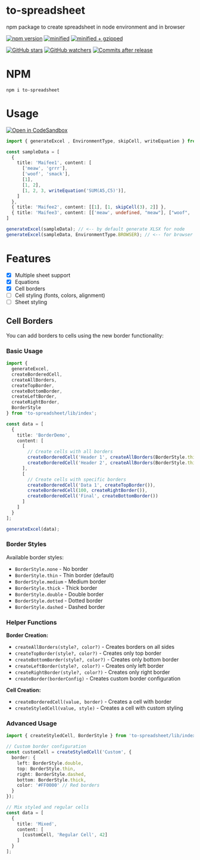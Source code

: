 # to-spreadsheet
npm package to create spreadsheet in node environment and in browser


[![npm version](https://img.shields.io/npm/v/to-spreadsheet.svg)](https://www.npmjs.com/package/to-spreadsheet)
[![minified](https://badgen.net/bundlephobia/min/to-spreadsheet)](https://badgen.net/bundlephobia/min/to-spreadsheet)
[![minified + gzipped](https://badgen.net/bundlephobia/minzip/to-spreadsheet)](https://badgen.net/bundlephobia/minzip/to-spreadsheet)

[![GitHub stars](https://img.shields.io/github/stars/maifeeulasad/to-spreadsheet)](https://github.com/maifeeulasad/to-spreadsheet/stargazers)
[![GitHub watchers](https://img.shields.io/github/watchers/maifeeulasad/to-spreadsheet)](https://github.com/maifeeulasad/to-spreadsheet/watchers)
[![Commits after release](https://img.shields.io/github/commits-since/maifeeulasad/to-spreadsheet/latest/main?include_prereleases)](https://img.shields.io/github/commits-since/maifeeulasad/to-spreadsheet/latest/main?include_prereleases)

# NPM
```
npm i to-spreadsheet
```


# Usage
[![Open in CodeSandbox](https://img.shields.io/badge/Open%20in-CodeSandbox-blue?logo=codesandbox)](https://codesandbox.io/s/to-spreadsheet-example-hdmrvc?file=/src/App.tsx)

```ts
import { generateExcel , EnvironmentType, skipCell, writeEquation } from 'to-spreadsheet/lib/index';

const sampleData = [
  {
    title: 'Maifee1', content: [
      ['meaw', 'grrr'],
      ['woof', 'smack'],
      [1],
      [1, 2],
      [1, 2, 3, writeEquation('SUM(A5,C5)')],
    ]
  },
  { title: 'Maifee2', content: [[1], [1, skipCell(3), 2]] },
  { title: 'Maifee3', content: [['meaw', undefined, "meaw"], ["woof", 'woof']] }
]

generateExcel(sampleData); // <-- by default generate XLSX for node
generateExcel(sampleData, EnvironmentType.BROWSER); // <-- for browser
```

# Features
 - [x] Multiple sheet support
 - [x] Equations
 - [x] Cell borders
 - [ ] Cell styling (fonts, colors, alignment)
 - [ ] Sheet styling

## Cell Borders

You can add borders to cells using the new border functionality:

### Basic Usage

```ts
import { 
  generateExcel, 
  createBorderedCell, 
  createAllBorders, 
  createTopBorder, 
  createBottomBorder, 
  createLeftBorder, 
  createRightBorder,
  BorderStyle 
} from 'to-spreadsheet/lib/index';

const data = [
  {
    title: 'BorderDemo',
    content: [
      [
        // Create cells with all borders
        createBorderedCell('Header 1', createAllBorders(BorderStyle.thick, '#000000')),
        createBorderedCell('Header 2', createAllBorders(BorderStyle.thick, '#000000'))
      ],
      [
        // Create cells with specific borders
        createBorderedCell('Data 1', createTopBorder()),
        createBorderedCell(100, createRightBorder()),
        createBorderedCell('Final', createBottomBorder())
      ]
    ]
  }
];

generateExcel(data);
```

### Border Styles

Available border styles:
- `BorderStyle.none` - No border
- `BorderStyle.thin` - Thin border (default)
- `BorderStyle.medium` - Medium border
- `BorderStyle.thick` - Thick border  
- `BorderStyle.double` - Double border
- `BorderStyle.dotted` - Dotted border
- `BorderStyle.dashed` - Dashed border

### Helper Functions

**Border Creation:**
- `createAllBorders(style?, color?)` - Creates borders on all sides
- `createTopBorder(style?, color?)` - Creates only top border
- `createBottomBorder(style?, color?)` - Creates only bottom border
- `createLeftBorder(style?, color?)` - Creates only left border
- `createRightBorder(style?, color?)` - Creates only right border
- `createBorder(borderConfig)` - Creates custom border configuration

**Cell Creation:**
- `createBorderedCell(value, border)` - Creates a cell with border
- `createStyledCell(value, style)` - Creates a cell with custom styling

### Advanced Usage

```ts
import { createStyledCell, BorderStyle } from 'to-spreadsheet/lib/index';

// Custom border configuration
const customCell = createStyledCell('Custom', {
  border: {
    left: BorderStyle.double,
    top: BorderStyle.thin,
    right: BorderStyle.dashed,
    bottom: BorderStyle.thick,
    color: '#FF0000' // Red borders
  }
});

// Mix styled and regular cells
const data = [
  {
    title: 'Mixed',
    content: [
      [customCell, 'Regular Cell', 42]
    ]
  }
];
```
